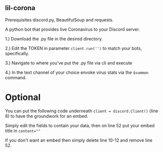 ## lil-corona 
Prerequisites discord.py, BeautifulSoup and requests.

A python bot that provides live Coronavirus to your Discord server.

1.) Download the .py file in the desired directory.

2.) Edit the TOKEN in parameter ```client.run('')``` to match your bots, specifically.

3.) Navigate to where you've put the .py file via cli and execute

4.) In the text channel of your choice envoke virus stats via the ```$summon``` command.


# Optional 
You can put the following code underneath  ```client = discord.Client()``` (line 8) to have the groundwork for an embed.

Simply edit the fields to contain your data, then on line 52 put your embed title in ```content=""```

If you don't want an embed then simply delete line 10-12 and remove line 52.
